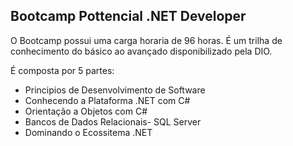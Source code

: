 ## Bootcamp Pottencial .NET Developer

O Bootcamp possui uma carga horaria de 96 horas. É um trilha de conhecimento do básico ao avançado disponibilizado pela DIO.

É composta por 5 partes:
*  Principios de Desenvolvimento de Software
*  Conhecendo a Plataforma .NET com C#
*  Orientação a Objetos com C#
*  Bancos de Dados Relacionais- SQL Server
*  Dominando o Ecossitema .NET
  


